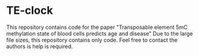 # TE-clock
This repository contains code for the paper "Transposable element 5mC methylation state of blood cells predicts age and disease"
Due to the large file sizes, this repository contains only code.
Feel free to contact the authors is help is required.